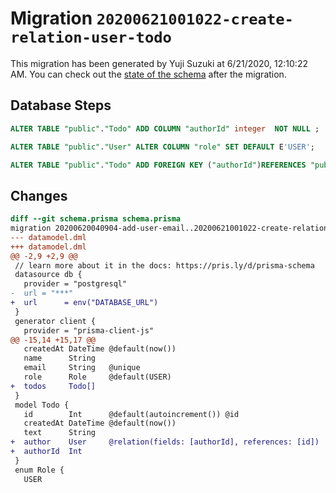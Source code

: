 # Migration `20200621001022-create-relation-user-todo`

This migration has been generated by Yuji Suzuki at 6/21/2020, 12:10:22 AM.
You can check out the [state of the schema](./schema.prisma) after the migration.

## Database Steps

```sql
ALTER TABLE "public"."Todo" ADD COLUMN "authorId" integer  NOT NULL ;

ALTER TABLE "public"."User" ALTER COLUMN "role" SET DEFAULT E'USER';

ALTER TABLE "public"."Todo" ADD FOREIGN KEY ("authorId")REFERENCES "public"."User"("id") ON DELETE CASCADE  ON UPDATE CASCADE
```

## Changes

```diff
diff --git schema.prisma schema.prisma
migration 20200620040904-add-user-email..20200621001022-create-relation-user-todo
--- datamodel.dml
+++ datamodel.dml
@@ -2,9 +2,9 @@
 // learn more about it in the docs: https://pris.ly/d/prisma-schema
 datasource db {
   provider = "postgresql"
-  url = "***"
+  url      = env("DATABASE_URL")
 }
 generator client {
   provider = "prisma-client-js"
@@ -15,14 +15,17 @@
   createdAt DateTime @default(now())
   name      String
   email     String   @unique
   role      Role     @default(USER)
+  todos     Todo[]
 }
 model Todo {
   id        Int      @default(autoincrement()) @id
   createdAt DateTime @default(now())
   text      String
+  author    User     @relation(fields: [authorId], references: [id])
+  authorId  Int
 }
 enum Role {
   USER
```


